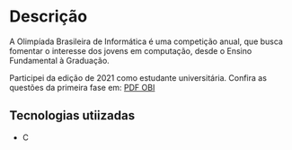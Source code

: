 # Descrição
<p>A Olimpíada Brasileira de Informática é uma competição anual, que busca fomentar o interesse dos jovens em computação, desde o Ensino Fundamental à Graduação. </p>
<p>Participei da edição de 2021 como estudante universitária. Confira as questões da primeira fase em:  
<a href="https://olimpiada.ic.unicamp.br/static/extras/obi2021/provas/ProvaOBI2021_f1ps.pdf"  >PDF OBI</a>

</p>

## Tecnologias utiizadas
- C
